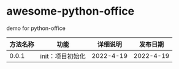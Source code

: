 # awesome-python-office
demo for python-office


| 方法名称 | 功能            | 详细说明  |发布日期|
| ------ | ------------------- | --------- | --------- |
| 0.0.1  | init：项目初始化          | 2022-4-19 | 2022-4-19 |